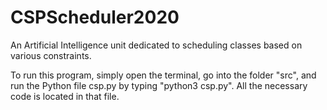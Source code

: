 # CSPScheduler2020
An Artificial Intelligence unit dedicated to scheduling classes based on various constraints. 

To run this program, simply open the terminal, go into the folder "src", and run the Python file csp.py by typing "python3 csp.py". All the necessary code is located in that file. 
